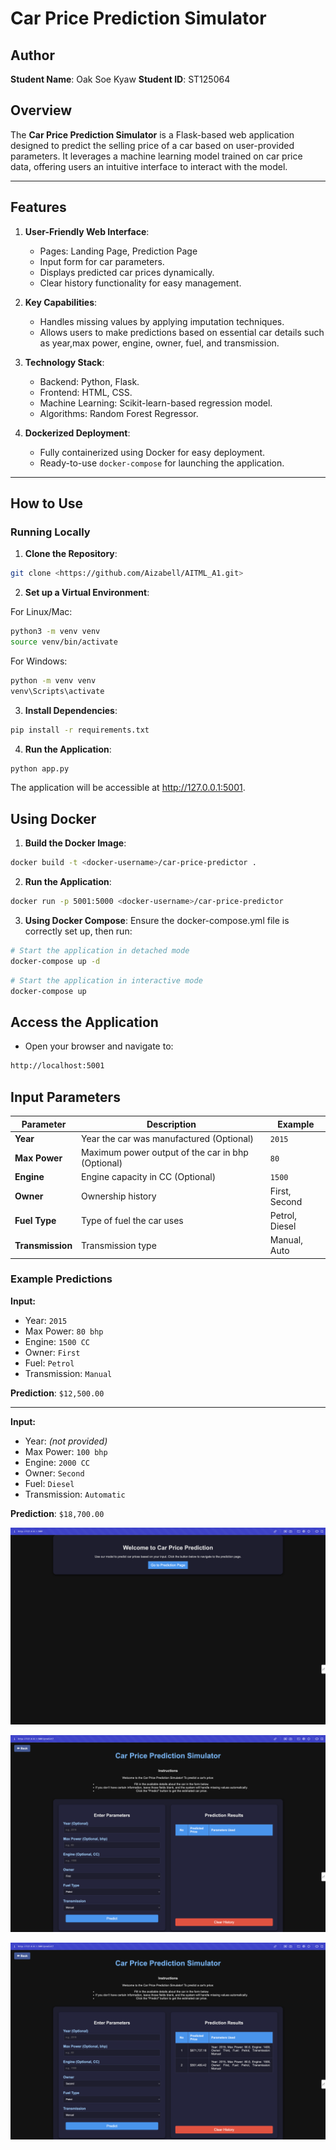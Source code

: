 # Car Price Prediction Simulator

## Author

**Student Name**: Oak Soe Kyaw
**Student ID**: ST125064

## Overview

The **Car Price Prediction Simulator** is a Flask-based web application designed to predict the selling price of a car based on user-provided parameters. It leverages a machine learning model trained on car price data, offering users an intuitive interface to interact with the model.

---

## Features

1. **User-Friendly Web Interface**:

   - Pages: Landing Page, Prediction Page
   - Input form for car parameters.
   - Displays predicted car prices dynamically.
   - Clear history functionality for easy management.

2. **Key Capabilities**:

   - Handles missing values by applying imputation techniques.
   - Allows users to make predictions based on essential car details such as year,max power, engine, owner, fuel, and transmission.

3. **Technology Stack**:

   - Backend: Python, Flask.
   - Frontend: HTML, CSS.
   - Machine Learning: Scikit-learn-based regression model.
   - Algorithms: Random Forest Regressor.

4. **Dockerized Deployment**:
   - Fully containerized using Docker for easy deployment.
   - Ready-to-use `docker-compose` for launching the application.

---

## How to Use

### Running Locally

1. **Clone the Repository**:

```bash
git clone <https://github.com/Aizabell/AITML_A1.git>
```

2. **Set up a Virtual Environment**:

For Linux/Mac:

```bash
python3 -m venv venv
source venv/bin/activate
```

For Windows:

```bash
python -m venv venv
venv\Scripts\activate
```

3. **Install Dependencies**:

```bash
pip install -r requirements.txt
```

4. **Run the Application**:

```bash
python app.py
```

The application will be accessible at http://127.0.0.1:5001.

## Using Docker

1. **Build the Docker Image**:

```bash
docker build -t <docker-username>/car-price-predictor .
```

2. **Run the Application**:

```bash
docker run -p 5001:5000 <docker-username>/car-price-predictor
```

3. **Using Docker Compose**: Ensure the docker-compose.yml file is correctly set up, then run:

```bash
# Start the application in detached mode
docker-compose up -d
```

```bash
# Start the application in interactive mode
docker-compose up
```

## Access the Application

- Open your browser and navigate to:

```bash
http://localhost:5001
```

## Input Parameters

| Parameter        | Description                                       | Example        |
| ---------------- | ------------------------------------------------- | -------------- |
| **Year**         | Year the car was manufactured (Optional)          | `2015`         |
| **Max Power**    | Maximum power output of the car in bhp (Optional) | `80`           |
| **Engine**       | Engine capacity in CC (Optional)                  | `1500`         |
| **Owner**        | Ownership history                                 | First, Second  |
| **Fuel Type**    | Type of fuel the car uses                         | Petrol, Diesel |
| **Transmission** | Transmission type                                 | Manual, Auto   |

### Example Predictions

**Input:**

- Year: `2015`
- Max Power: `80 bhp`
- Engine: `1500 CC`
- Owner: `First`
- Fuel: `Petrol`
- Transmission: `Manual`

**Prediction**: `$12,500.00`

---

**Input:**

- Year: _(not provided)_
- Max Power: `100 bhp`
- Engine: `2000 CC`
- Owner: `Second`
- Fuel: `Diesel`
- Transmission: `Automatic`

**Prediction**: `$18,700.00`

![App Screenshot](images/HomePage.png "Car Price Prediction Simulator")

![App Screenshot](images/PredictionPage.png "Car Price Prediction Simulator")

![App Screenshot](images/PredictionResult.png "Car Price Prediction Simulator")
